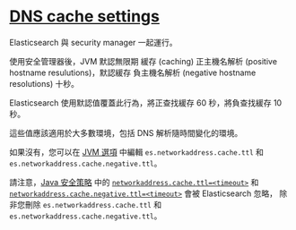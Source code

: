 # [DNS cache settings](https://www.elastic.co/guide/en/elasticsearch/reference/current/networkaddress-cache-ttl.html)

Elasticsearch 與 security manager 一起運行。 

使用安全管理器後，JVM 默認無限期 緩存 (caching) 正主機名解析 (positive hostname resulutions)，默認緩存 負主機名解析 (negative hostname resolutions) 十秒。 

Elasticsearch 使用默認值覆蓋此行為，將正查找緩存 60 秒，將負查找緩存 10 秒。 

這些值應該適用於大多數環境，包括 DNS 解析隨時間變化的環境。 

如果沒有，您可以在 [JVM 選項](https://www.elastic.co/guide/en/elasticsearch/reference/current/advanced-configuration.html#set-jvm-options) 中編輯 `es.networkaddress.cache.ttl` 和 `es.networkaddress.cache.negative.ttl`。 

請注意，[Java 安全策略](https://docs.oracle.com/javase/8/docs/technotes/guides/security/PolicyFiles.html) 中的 [`networkaddress.cache.ttl=<timeout>`](https://docs.oracle.com/javase/8/docs/technotes/guides/net/properties.html) 和 [`networkaddress.cache.negative.ttl=<timeout>`](https://docs.oracle.com/javase/8/docs/technotes/guides/net/properties.html) 會被 Elasticsearch 忽略，
除非您刪除 `es.networkaddress.cache.ttl` 和 `es.networkaddress.cache.negative.ttl`。
